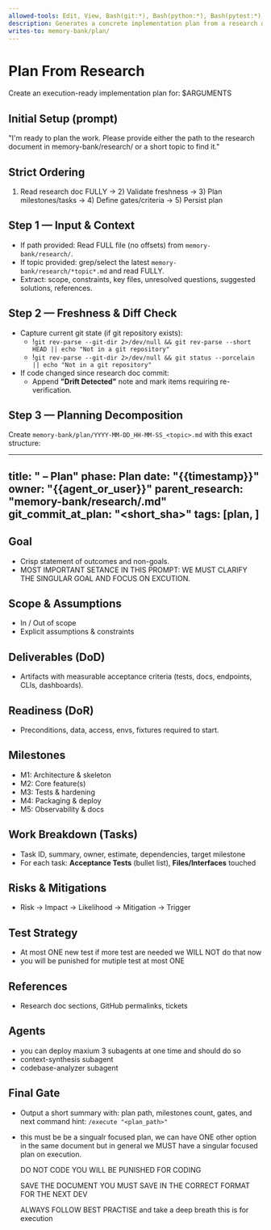 ```yaml
---
allowed-tools: Edit, View, Bash(git:*), Bash(python:*), Bash(pytest:*), Bash(mypy:*), Bash(black:*), Bash(npm:*), Bash(jq:*)
description: Generates a concrete implementation plan from a research doc, with milestones, tasks, gates
writes-to: memory-bank/plan/
---
```


# Plan From Research

Create an execution-ready implementation plan for: $ARGUMENTS

## Initial Setup (prompt)
"I'm ready to plan the work. Please provide either the path to the research document in memory-bank/research/ or a short topic to find it."

## Strict Ordering
1) Read research doc FULLY → 2) Validate freshness → 3) Plan milestones/tasks → 4) Define gates/criteria → 5) Persist plan

## Step 1 — Input & Context
- If path provided: Read FULL file (no offsets) from `memory-bank/research/`.
- If topic provided: grep/select the latest `memory-bank/research/*topic*.md` and read FULLY.
- Extract: scope, constraints, key files, unresolved questions, suggested solutions, references.

## Step 2 — Freshness & Diff Check
- Capture current git state (if git repository exists):
  - !`git rev-parse --git-dir 2>/dev/null && git rev-parse --short HEAD || echo "Not in a git repository"`
  - !`git rev-parse --git-dir 2>/dev/null && git status --porcelain || echo "Not in a git repository"`
- If code changed since research doc commit:
  - Append **"Drift Detected"** note and mark items requiring re-verification.

## Step 3 — Planning Decomposition
Create `memory-bank/plan/YYYY-MM-DD_HH-MM-SS_<topic>.md` with this exact structure:

---
title: "<topic> – Plan"
phase: Plan
date: "{{timestamp}}"
owner: "{{agent_or_user}}"
parent_research: "memory-bank/research/<file>.md"
git_commit_at_plan: "<short_sha>"
tags: [plan, <topic>]
---

## Goal
- Crisp statement of outcomes and non-goals. 
- MOST IMPORTANT SETANCE IN THIS PROMPT: WE MUST CLARIFY THE SINGULAR GOAL AND FOCUS ON EXCUTION. 

## Scope & Assumptions
- In / Out of scope
- Explicit assumptions & constraints

## Deliverables (DoD)
- Artifacts with measurable acceptance criteria (tests, docs, endpoints, CLIs, dashboards).

## Readiness (DoR)
- Preconditions, data, access, envs, fixtures required to start.

## Milestones
- M1: Architecture & skeleton
- M2: Core feature(s)
- M3: Tests & hardening
- M4: Packaging & deploy
- M5: Observability & docs

## Work Breakdown (Tasks)
- Task ID, summary, owner, estimate, dependencies, target milestone
- For each task: **Acceptance Tests** (bullet list), **Files/Interfaces** touched

## Risks & Mitigations
- Risk → Impact → Likelihood → Mitigation → Trigger

## Test Strategy
- At most ONE new test if more test are needed we WILL NOT do that now 
- you will be punished for mutiple test at most ONE 


## References
- Research doc sections, GitHub permalinks, tickets

## Agents

- you can deploy maxium 3 subagents at one time and should do so
- context-synthesis subagent
- codebase-analyzer subagent

## Final Gate
- Output a short summary with: plan path, milestones count, gates, and next command hint: `/execute "<plan_path>"`

- this must be be a singualr focused plan, we can have ONE other option in the same document but in general we MUST have a singular focused plan on execution. 

  DO NOT CODE YOU WILL BE PUNISHED FOR CODING 

  SAVE THE DOCUMENT YOU MUST SAVE IN THE CORRECT FORMAT FOR THE NEXT DEV

  ALWAYS FOLLOW BEST PRACTISE and take a deep breath this is for execution
